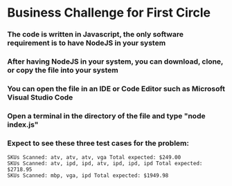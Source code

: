 # Business Challenge for First Circle 

### The code is written in Javascript, the only software requirement is to have NodeJS in your system

### After having NodeJS in your system, you can download, clone, or copy the file into your system

### You can open the file in an IDE or Code Editor such as Microsoft Visual Studio Code

### Open a terminal in the directory of the file and type "node index.js"

### Expect to see these three test cases for the problem:
    SKUs Scanned: atv, atv, atv, vga Total expected: $249.00
    SKUs Scanned: atv, ipd, ipd, atv, ipd, ipd, ipd Total expected: $2718.95
    SKUs Scanned: mbp, vga, ipd Total expected: $1949.98
